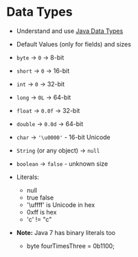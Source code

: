 # Data Types

* Understand and use [Java Data Types](http://docs.oracle.com/javase/tutorial/java/nutsandbolts/datatypes.html)

* Default Values (only for fields) and sizes
 * ``byte``	-> ``0`` -> 8-bit
 * ``short`` -> ``0`` -> 16-bit
 * ``int`` -> ``0`` -> 32-bit
 * ``long`` -> ``0L``  -> 64-bit
 * ``float`` -> ``0.0f`` -> 32-bit
 * ``double`` -> ``0.0d`` -> 64-bit
 * ``char`` -> ``'\u0000'`` - 16-bit Unicode
 * ``String`` (or any object) -> ``null``
 * ``boolean`` -> ``false`` - unknown size

* Literals:
  * null
  * true false
  * '\uffff' is Unicode in hex
  * 0xff is hex
  * 'c' != "c"

* __Note:__ Java 7 has binary literals too
  * byte fourTimesThree = 0b1100;
